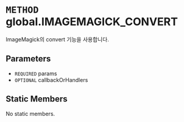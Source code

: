 # `METHOD` global.IMAGEMAGICK_CONVERT
ImageMagick의 convert 기능을 사용합니다.

## Parameters
* `REQUIRED` params 
* `OPTIONAL` callbackOrHandlers 

## Static Members
No static members.
